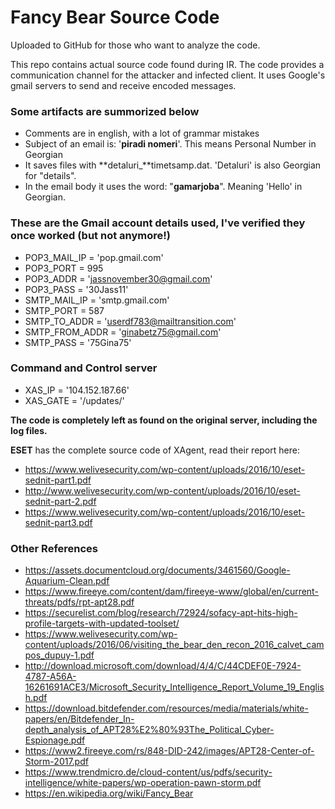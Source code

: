# Fancy Bear Source Code 

Uploaded to GitHub for those who want to analyze the code.

This repo contains actual source code found during IR.
The code provides a communication channel for the attacker and infected client. It uses Google's gmail servers to send and receive encoded messages.

### Some artifacts are summorized below
- Comments are in english, with a lot of grammar mistakes
- Subject of an email is: '**piradi nomeri**'. This means Personal Number in Georgian
- It saves files with **detaluri_**timetsamp.dat. 'Detaluri' is also Georgian for "details".
- In the email body it uses the word: "**gamarjoba**". Meaning 'Hello' in  Georgian.


### These are the Gmail account details used, I've verified they once worked (but not anymore!)
- POP3_MAIL_IP = 'pop.gmail.com'  
- POP3_PORT = 995
- POP3_ADDR = 'jassnovember30@gmail.com'
- POP3_PASS = '30Jass11'
- SMTP_MAIL_IP = 'smtp.gmail.com'
- SMTP_PORT = 587
- SMTP_TO_ADDR = 'userdf783@mailtransition.com'
- SMTP_FROM_ADDR = 'ginabetz75@gmail.com'
- SMTP_PASS = '75Gina75'
  
### Command and Control server
- XAS_IP = '104.152.187.66'
- XAS_GATE = '/updates/'

**The code is completely left as found on the original server, including the log files.**

**ESET** has the complete source code of XAgent, read their report here:

* https://www.welivesecurity.com/wp-content/uploads/2016/10/eset-sednit-part1.pdf
* http://www.welivesecurity.com/wp-content/uploads/2016/10/eset-sednit-part-2.pdf
* https://www.welivesecurity.com/wp-content/uploads/2016/10/eset-sednit-part3.pdf

### Other References

- https://assets.documentcloud.org/documents/3461560/Google-Aquarium-Clean.pdf
- https://www.fireeye.com/content/dam/fireeye-www/global/en/current-threats/pdfs/rpt-apt28.pdf
- https://securelist.com/blog/research/72924/sofacy-apt-hits-high-profile-targets-with-updated-toolset/
- https://www.welivesecurity.com/wp-content/uploads/2016/06/visiting_the_bear_den_recon_2016_calvet_campos_dupuy-1.pdf
- http://download.microsoft.com/download/4/4/C/44CDEF0E-7924-4787-A56A-16261691ACE3/Microsoft_Security_Intelligence_Report_Volume_19_English.pdf
- https://download.bitdefender.com/resources/media/materials/white-papers/en/Bitdefender_In-depth_analysis_of_APT28%E2%80%93The_Political_Cyber-Espionage.pdf
- https://www2.fireeye.com/rs/848-DID-242/images/APT28-Center-of-Storm-2017.pdf
- https://www.trendmicro.de/cloud-content/us/pdfs/security-intelligence/white-papers/wp-operation-pawn-storm.pdf
- https://en.wikipedia.org/wiki/Fancy_Bear
